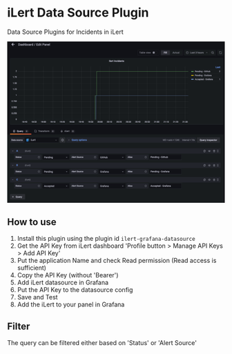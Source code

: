 # iLert Data Source Plugin

Data Source Plugins for Incidents in iLert

![preview](https://raw.githubusercontent.com/iLert/grafana-ilert/master/docs/assets/ilert-plugins.png)

## How to use

1. Install this plugin using the plugin id `ilert-grafana-datasource`
2. Get the API Key from iLert dashboard 'Profile button > Manage API Keys > Add API Key'
3. Put the application Name and check Read permission (Read access is sufficient)
4. Copy the API Key (without 'Bearer')
5. Add iLert datasource in Grafana
6. Put the API Key to the datasource config
7. Save and Test
8. Add the iLert to your panel in Grafana

## Filter

The query can be filtered either based on 'Status' or 'Alert Source'
